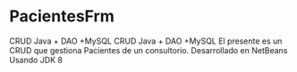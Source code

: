 # PacientesFrm
CRUD Java + DAO +MySQL
CRUD Java + DAO +MySQL El presente es un CRUD que gestiona Pacientes de un consultorio. Desarrollado en NetBeans Usando JDK 8
